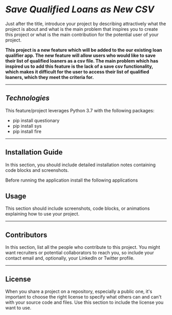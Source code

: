 # *Save Qualified Loans as New CSV*

Just after the title, introduce your project by describing attractively what the project is about and what is the main problem that inspires you to create this project or what is the main contribution for the potential user of your project.

**This project is a new feature which will be added to the our existing loan qualifier app. The new feature will allow users who would like to save their list of qualified loaners as a csv file. The main problem which has inspired us to add this feature is the lack of a save csv functionality, which makes it difficult for the user to access their list of qualified loaners, which they meet the criteria for.**

---

## *Technologies*

This feature/project leverages Python 3.7 with the following packages:

* pip install questionary
* pip install sys
* pip install fire 

---

## Installation Guide

In this section, you should include detailed installation notes containing code blocks and screenshots.

Before running the application install the following applications




## Usage

This section should include screenshots, code blocks, or animations explaining how to use your project.



---

## Contributors

In this section, list all the people who contribute to this project. You might want recruiters or potential collaborators to reach you, so include your contact email and, optionally, your LinkedIn or Twitter profile.

---

## License

When you share a project on a repository, especially a public one, it's important to choose the right license to specify what others can and can't with your source code and files. Use this section to include the license you want to use.
